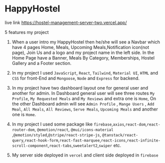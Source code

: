 # HappyHostel
live link https://hostel-management-server-two.vercel.app/

5 features my project

1. When a user intro my HappyHostel then he/she will see a Navbar which have 4 pages Home, Meals, Upcoming Meals,Notification icon(not page), Join Us and a logo and my project name in the left side. In the Home Page have a Banner, Meals By Category, Memberships, Hostel Gallery and a Footer section.

2. In my project I used `JavaScript`, `React`, `Tailwind`, `Material UI`, `HTML` and `CSS` for front-End and `Mongoose`, `Node` and `Express` for backend.

3. In my project have two dashboard layout one for general user and another for admin. In Dashboard general user will see three routes `My Profile`, `My Requested Meals` and `My Reviews` and extra one is `Home`, On the other Dashboard admin will see `Admin Profile` , `Mange Users` , `Add Meal`, `All Meals`, `All Reviews`, `Serve Meals`, `Upcoming Meals` and another one is `Home`.

4. In my project I used some package like `firebase`,`axios`,`react-dom`,`react-router-dom`, `@emotion/react`, `@mui/icons-material` ,`@emotion/styled`,`@stripe/react-stripe-js`, `@tanstack/react-query`,`react-hook-form`,`react-fast-marquee`,`react-icons`,`react-infinite-scroll-component`,`react-tabs`,`sweetalert2`,`swiper` etc.

5. My server side deployed in `vercel` and client side deployed in `firebase`



